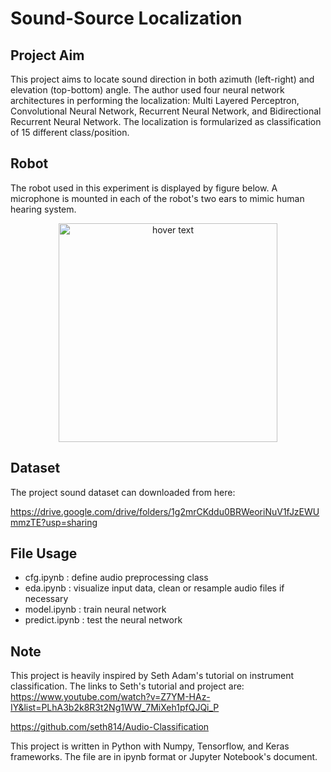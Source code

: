 # Sound-Source Localization

## Project Aim

This project aims to locate sound direction in both azimuth (left-right) and elevation (top-bottom) angle.
The author used four neural network architectures in performing the localization: Multi Layered Perceptron, Convolutional Neural Network, 
Recurrent Neural Network, and Bidirectional Recurrent Neural Network. The localization is formularized as classification of 15 different class/position.

## Robot

The robot used in this experiment is displayed by figure below. A microphone is mounted in each of the robot's two ears to mimic human hearing system.

<p align="center">
  <img src="https://i.ibb.co/Fnb4hDZ/20190621-161725.jpg" width="350" title="hover text">
</p>


## Dataset

The project sound dataset can downloaded from here:

https://drive.google.com/drive/folders/1g2mrCKddu0BRWeoriNuV1fJzEWUmmzTE?usp=sharing

## File Usage

* cfg.ipynb : define audio preprocessing class
* eda.ipynb : visualize input data, clean or resample audio files if necessary
* model.ipynb : train neural network
* predict.ipynb : test the neural network


## Note

This project is heavily inspired by Seth Adam's tutorial on instrument classification. 
The links to Seth's tutorial and project are:
 https://www.youtube.com/watch?v=Z7YM-HAz-IY&list=PLhA3b2k8R3t2Ng1WW_7MiXeh1pfQJQi_P
 
 https://github.com/seth814/Audio-Classification

This project is written in Python with Numpy, Tensorflow, and Keras frameworks. The file are in ipynb format or Jupyter Notebook's document. 
